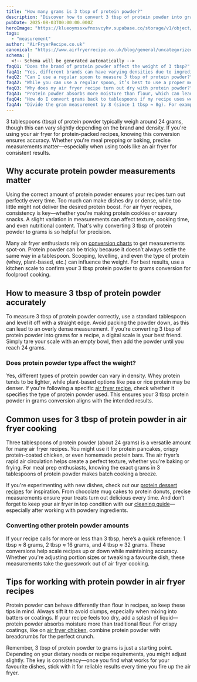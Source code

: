 ```yaml
---
title: "How many grams is 3 tbsp of protein powder?"
description: "Discover how to convert 3 tbsp of protein powder into grams for precise air fryer recipes. Get accurate measurements in seconds!"
pubDate: 2025-08-03T00:00:00.000Z
heroImage: "https://klueoymssxwfnxsvcyhv.supabase.co/storage/v1/object/public/Shmucket/how-many-grams-is-3-tbsp-protein-powder.webp"
tags:
  - "measurement"
author: "AirFryerRecipe.co.uk"
canonical: "https://www.airfryerrecipe.co.uk/blog/general/uncategorized/how-many-grams-is-3-tbsp-protein-powder"
schema: |
  <!-- Schema will be generated automatically -->
faqQ1: "Does the brand of protein powder affect the weight of 3 tbsp?"
faqA1: "Yes, different brands can have varying densities due to ingredients and processing. Whey protein isolate is usually lighter than casein or plant-based powders. Always check the nutrition label—some brands provide gram measurements per tablespoon for accuracy."
faqQ2: "Can I use a regular spoon to measure 3 tbsp of protein powder?"
faqA2: "While you can use a regular spoon, it’s best to use a proper measuring tablespoon for consistency. Household spoons vary in size, which could throw off your 3 tbsp protein powder to grams conversion. For precision, a kitchen scale is ideal."
faqQ3: "Why does my air fryer recipe turn out dry with protein powder?"
faqA3: "Protein powder absorbs more moisture than flour, which can lead to dryness. Try reducing the amount slightly or adding extra liquid (like milk or yogurt) to balance it. Also, avoid overcooking—air fryers work quickly, so check doneness early."
faqQ4: "How do I convert grams back to tablespoons if my recipe uses weight?"
faqA4: "Divide the gram measurement by 8 (since 1 tbsp ≈ 8g). For example, 24 grams ÷ 8 = 3 tbsp. Keep in mind this is an estimate—for baking, it’s always safer to weigh ingredients rather than relying on volume measurements."
---
```

<p>3 tablespoons (tbsp) of protein powder typically weigh around 24 grams, though this can vary slightly depending on the brand and density. If you're using your air fryer for protein-packed recipes, knowing this conversion ensures accuracy. Whether you're meal prepping or baking, precise measurements matter—especially when using tools like an air fryer for consistent results.</p>

<h2>Why accurate protein powder measurements matter</h2>
<p>Using the correct amount of protein powder ensures your recipes turn out perfectly every time. Too much can make dishes dry or dense, while too little might not deliver the desired protein boost. For air fryer recipes, consistency is key—whether you're making protein cookies or savoury snacks. A slight variation in measurements can affect texture, cooking time, and even nutritional content. That's why converting 3 tbsp of protein powder to grams is so helpful for precision.</p>

<p>Many air fryer enthusiasts rely on <a href=https://www.airfryerrecipe.co.uk/air-fryer-conversion-chart>conversion charts</a> to get measurements spot-on. Protein powder can be tricky because it doesn’t always settle the same way in a tablespoon. Scooping, levelling, and even the type of protein (whey, plant-based, etc.) can influence the weight. For best results, use a kitchen scale to confirm your 3 tbsp protein powder to grams conversion for foolproof cooking.</p>

<h2>How to measure 3 tbsp of protein powder accurately</h2>
<p>To measure 3 tbsp of protein powder correctly, use a standard tablespoon and level it off with a straight edge. Avoid packing the powder down, as this can lead to an overly dense measurement. If you're converting 3 tbsp of protein powder into grams for a recipe, a digital scale is your best friend. Simply tare your scale with an empty bowl, then add the powder until you reach 24 grams.</p>

<h3>Does protein powder type affect the weight?</h3>
<p>Yes, different types of protein powder can vary in density. Whey protein tends to be lighter, while plant-based options like pea or rice protein may be denser. If you're following a specific <a href=https://www.airfryerrecipe.co.uk/recipes>air fryer recipe</a>, check whether it specifies the type of protein powder used. This ensures your 3 tbsp protein powder in grams conversion aligns with the intended results.</p>

<h2>Common uses for 3 tbsp of protein powder in air fryer cooking</h2>
<p>Three tablespoons of protein powder (about 24 grams) is a versatile amount for many air fryer recipes. You might use it for protein pancakes, crispy protein-coated chicken, or even homemade protein bars. The air fryer’s rapid air circulation helps create a perfect texture, whether you're baking or frying. For meal prep enthusiasts, knowing the exact grams in 3 tablespoons of protein powder makes batch cooking a breeze.</p>

<p>If you're experimenting with new dishes, check out our <a href=https://www.airfryerrecipe.co.uk/recipe-category/dessert>protein dessert recipes</a> for inspiration. From chocolate mug cakes to protein donuts, precise measurements ensure your treats turn out delicious every time. And don’t forget to keep your air fryer in top condition with our <a href=https://www.airfryerrecipe.co.uk/air-fryer-cleaner>cleaning guide</a>—especially after working with powdery ingredients.</p>

<h3>Converting other protein powder amounts</h3>
<p>If your recipe calls for more or less than 3 tbsp, here’s a quick reference: 1 tbsp ≈ 8 grams, 2 tbsp ≈ 16 grams, and 4 tbsp ≈ 32 grams. These conversions help scale recipes up or down while maintaining accuracy. Whether you're adjusting portion sizes or tweaking a favourite dish, these measurements take the guesswork out of air fryer cooking.</p>

<h2>Tips for working with protein powder in air fryer recipes</h2>
<p>Protein powder can behave differently than flour in recipes, so keep these tips in mind. Always sift it to avoid clumps, especially when mixing into batters or coatings. If your recipe feels too dry, add a splash of liquid—protein powder absorbs moisture more than traditional flour. For crispy coatings, like on <a href=https://www.airfryerrecipe.co.uk/recipe-category/chicken>air fryer chicken</a>, combine protein powder with breadcrumbs for the perfect crunch.</p>

<p>Remember, 3 tbsp of protein powder to grams is just a starting point. Depending on your dietary needs or recipe requirements, you might adjust slightly. The key is consistency—once you find what works for your favourite dishes, stick with it for reliable results every time you fire up the air fryer.</p>
